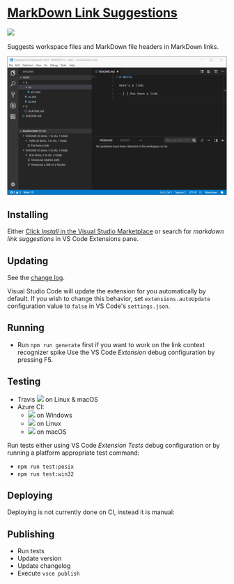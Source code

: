 # [MarkDown Link Suggestions](https://marketplace.visualstudio.com/items?itemName=TomasHubelbauer.vscode-markdown-link-suggestions)

[![](https://vsmarketplacebadge.apphb.com/installs-short/TomasHubelbauer.vscode-markdown-link-suggestions.svg)](https://marketplace.visualstudio.com/items?itemName=TomasHubelbauer.vscode-markdown-link-suggestions)



Suggests workspace files and MarkDown file headers in MarkDown links.

![Screenshot](screenshot.gif)

## Installing

Either [Click *Install* in the Visual Studio Marketplace](https://marketplace.visualstudio.com/items?itemName=TomasHubelbauer.vscode-markdown-link-suggestions)
or search for *markdown link suggestions* in VS Code Extensions pane.

## Updating

See the [change log](CHANGELOG.md).

Visual Studio Code will update the extension for you automatically by default.
If you wish to change this behavior, set `extensions.autoUpdate` configuration value to `false` in VS Code's `settings.json`.

## Running

- Run `npm run generate` first if you want to work on the link context recognizer spike
Use the VS Code *Extension* debug configuration by pressing F5.

## Testing

- Travis [![](https://travis-ci.org/TomasHubelbauer/vscode-markdown-link-suggestions.svg?branch=master)](https://travis-ci.org/TomasHubelbauer/vscode-markdown-link-suggestions) on Linux & macOS
- Azure CI:
  - [![](https://tomashubelbauer.visualstudio.com/VSCode/_apis/build/status/MarkDown%20Link%20Suggestions%20Windows)](https://tomashubelbauer.visualstudio.com/VSCode/_build/latest?definitionId=4) on Windows
  - [![](https://tomashubelbauer.visualstudio.com/VSCode/_apis/build/status/MarkDown%20Link%20Suggestions%20Linux)](https://tomashubelbauer.visualstudio.com/VSCode/_build/latest?definitionId=3) on Linux
  - [![](https://tomashubelbauer.visualstudio.com/VSCode/_apis/build/status/MarkDown%20Link%20Suggestions%20macOS)](https://tomashubelbauer.visualstudio.com/VSCode/_build/latest?definitionId=2) on macOS

Run tests either using VS Code *Extension Tests* debug configuration or by running a platform appropriate test command:

- `npm run test:posix`
- `npm run test:win32`

## Deploying

Deploying is not currently done on CI, instead it is manual:

## Publishing

- Run tests
- Update version
- Update changelog
- Execute `vsce publish`
